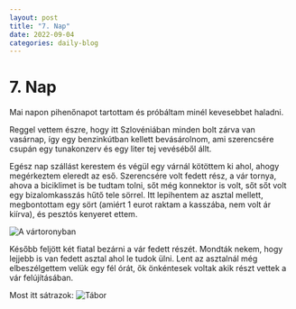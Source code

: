```yaml
---
layout: post
title: "7. Nap"
date: 2022-09-04
categories: daily-blog
---
```


# 7. Nap

Mai napon pihenőnapot tartottam és próbáltam minél kevesebbet haladni.

Reggel vettem észre, hogy itt Szlovéniában minden bolt zárva van vasárnap, így egy benzinkútban kellett bevásárolnom, ami szerencsére csupán egy tunakonzerv és egy liter tej vevéséből állt.

Egész nap szállást kerestem és végül egy várnál kötöttem ki ahol, ahogy megérkeztem eleredt az eső. Szerencsére volt fedett rész, a vár tornya, ahova a biciklimet is be tudtam tolni, sőt még konnektor is volt, sőt sőt volt egy bizalomkasszás hűtő tele sörrel.
Itt lepihentem az asztal mellett, megbontottam egy sört (amiért 1 eurot raktam a kasszába, nem volt ár kiírva), és pesztós kenyeret ettem.

![A vártoronyban](/day7tower.jpg)

Később feljött két fiatal bezárni a vár fedett részét. 
Mondták nekem, hogy lejjebb is van fedett asztal ahol le tudok ülni. 
Lent az asztalnál még elbeszélgettem velük egy fél órát, ők önkéntesek voltak akik részt vettek a vár felújításában.

Most itt sátrazok: ![Tábor](/day7camp.jpg)
